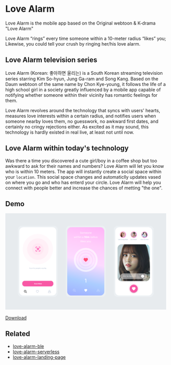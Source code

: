 # Love Alarm

Love Alarm is the mobile app based on the Original webtoon &amp; K-drama "Love Alarm"

Love Alarm “rings” every time someone within a 10-meter radius “likes” you;
Likewise, you could tell your crush by ringing her/his love alarm.

## Love Alarm television series

Love Alarm (Korean: 좋아하면 울리는) is a South Korean streaming television series starring Kim So-hyun, Jung Ga-ram and Song Kang. Based on the Daum webtoon of the same name by Chon Kye-young, it follows the life of a high school girl in a society greatly influenced by a mobile app capable of notifying whether someone within their vicinity has romantic feelings for them.

Love Alarm revolves around the technology that syncs with users' hearts, measures love interests within a certain radius, and notifies users when someone nearby loves them, no guesswork, no awkward first dates, and certainly no cringy rejections either. As excited as it may sound, this technology is hardly existed in real live, at least not until now.

## Love Alarm within today's technology

Was there a time you discovered a cute girl/boy in a coffee shop but too awkward to ask for their names and numbers? Love Alarm will let you know who is within 10 meters. The app will instantly create a social space within your `location`. This social space changes and automaticlly updates vased on where you go and who has enterd your circle. Love Alarm will help you connect with people better and increase the chances of metting "the one".

## Demo

<img src="./demo/love-alarm-demo.png" alt="">

[Download](#)

## Related

- [love-alarm-ble](https://github.com/tiendat77/love-alarm-ble)
- [love-alarm-serverless](https://github.com/tiendat77/love-alarm-serverless)
- [love-alarm-landing-page](https://github.com/tiendat77/love-alarm-landing-page)